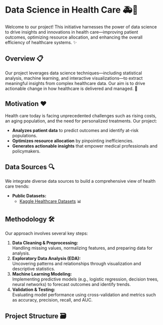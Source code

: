 # Data Science in Health Care 🚑🔬

Welcome to our project! This initiative harnesses the power of data science to drive insights and innovations in health care—improving patient outcomes, optimizing resource allocation, and enhancing the overall efficiency of healthcare systems. ✨


## Overview 📋
Our project leverages data science techniques—including statistical analysis, machine learning, and interactive visualizations—to extract meaningful insights from complex healthcare data. Our aim is to drive actionable change in how healthcare is delivered and managed. 🚀


## Motivation ❤️

Health care today is facing unprecedented challenges such as rising costs, an aging population, and the need for personalized treatments. Our project:
- **Analyzes patient data** to predict outcomes and identify at-risk populations.
- **Optimizes resource allocation** by pinpointing inefficiencies.
- **Generates actionable insights** that empower medical professionals and policymakers.


## Data Sources 🔍

We integrate diverse data sources to build a comprehensive view of health care trends:
- **Public Datasets:**  
  - [Kaggle Healthcare Datasets](https://www.kaggle.com/) 📊

## Methodology 🛠️

Our approach involves several key steps:

1. **Data Cleaning & Preprocessing:**  
   Handling missing values, normalizing features, and preparing data for analysis.
2. **Exploratory Data Analysis (EDA):**  
   Uncovering patterns and relationships through visualization and descriptive statistics.
3. **Machine Learning Modeling:**  
   Implementing predictive models (e.g., logistic regression, decision trees, neural networks) to forecast outcomes and identify trends.
4. **Validation & Testing:**  
   Evaluating model performance using cross-validation and metrics such as accuracy, precision, recall, and AUC.


## Project Structure 🗃️

